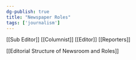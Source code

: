 ```yaml
---
dg-publish: true
title: "Newspaper Roles"
tags: ['journalism']
---
```


[[Sub Editor]]
[[Columnist]]
[[Editor]]
[[Reporters]]

[[Editorial Structure of Newsroom and Roles]]
